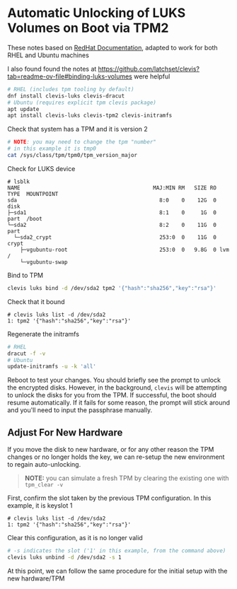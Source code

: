 # Automatic Unlocking of LUKS Volumes on Boot via TPM2

These notes based on [RedHat Documentation](https://access.redhat.com/documentation/en-us/red_hat_enterprise_linux/9/html/security_hardening/configuring-automated-unlocking-of-encrypted-volumes-using-policy-based-decryption_security-hardening#configuring-manual-enrollment-of-volumes-using-tpm2_configuring-automated-unlocking-of-encrypted-volumes-using-policy-based-decryption), adapted to work for both RHEL and Ubuntu machines

I also found found the notes at <https://github.com/latchset/clevis?tab=readme-ov-file#binding-luks-volumes> were helpful

```bash
# RHEL (includes tpm tooling by default)
dnf install clevis-luks clevis-dracut
# Ubuntu (requires explicit tpm clevis package)
apt update
apt install clevis-luks clevis-tpm2 clevis-initramfs
```

Check that system has a TPM and it is version 2

```bash
# NOTE: you may need to change the tpm "number"
# in this example it is tmp0
cat /sys/class/tpm/tpm0/tpm_version_major
```

Check for LUKS device

```console
# lsblk
NAME                                          MAJ:MIN RM   SIZE RO TYPE  MOUNTPOINT
sda                                             8:0    0    12G  0 disk
├─sda1                                          8:1    0     1G  0 part  /boot
└─sda2                                          8:2    0    11G  0 part
  └─sda2_crypt                                  253:0  0    11G  0 crypt
    ├─vgubuntu-root                             253:0  0   9.8G  0 lvm   /
    └─vgubuntu-swap          
```

Bind to TPM

```bash
clevis luks bind -d /dev/sda2 tpm2 '{"hash":"sha256","key":"rsa"}'
```

Check that it bound

```console
# clevis luks list -d /dev/sda2
1: tpm2 '{"hash":"sha256","key":"rsa"}'
```

Regenerate the initramfs

```bash
# RHEL
dracut -f -v
# Ubuntu
update-initramfs -u -k 'all'
```

Reboot to test your changes. You should briefly see the prompt to unlock the encrypted disks. However, in the background, `clevis` will be attempting to unlock the disks for you from the TPM. If successful, the boot should resume automatically. If it fails for some reason, the prompt will stick around and you'll need to input the passphrase manually.

## Adjust For New Hardware

If you move the disk to new hardware, or for any other reason the TPM changes or no longer holds the key, we can re-setup the new environment to regain auto-unlocking.

> **NOTE:** you can simulate a fresh TPM by clearing the existing one with `tpm_clear -v`

First, confirm the slot taken by the previous TPM configuration. In this example, it is keyslot 1

```console
# clevis luks list -d /dev/sda2
1: tpm2 '{"hash":"sha256","key":"rsa"}'
```

Clear this configuration, as it is no longer valid

```bash
# -s indicates the slot ('1' in this example, from the command above)
clevis luks unbind -d /dev/sda2 -s 1
```

At this point, we can follow the same procedure for the initial setup with the new hardware/TPM
